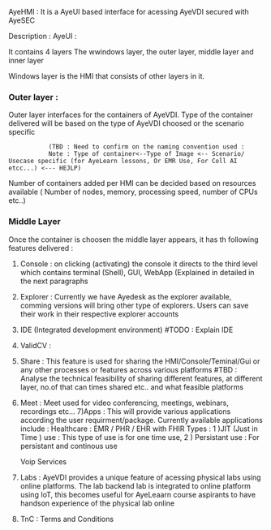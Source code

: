 
AyeHMI :
It is a AyeUI based interface for acessing AyeVDI secured with AyeSEC 

Description :
AyeUI :

It contains 4 layers The wwindows layer, the outer layer, middle layer and inner layer 

Windows layer is the HMI that consists of other layers in it.
### Outer layer : 
Outer layer interfaces for the containers of AyeVDI.
               Type of the container delivered will be based on  the type of AyeVDI choosed or the scenario specific 
               
               (TBD : Need to confirm on the naming convention used :
               Note : Type of container<--Type of Image <-- Scenario/ Usecase specific (for AyeLearn lessons, Or EMR Use, For Coll AI etcc...) <--- HEJLP)
               
Number of containers added per HMI can be decided based on resources available ( Number of nodes, memory, processing speed, number of CPUs etc..)

### Middle Layer
 Once the container is choosen the middle layer appears, it has th following features delivered :
 1) Console : 
   on clicking (activating) the console it directs to the third level which contains terminal (Shell), GUI, WebApp 
    (Explained in detailed in the next paragraphs
    
 2) Explorer : 
    Currently we have Ayedesk as the explorer available, comming versions will bring other type of explorers.
    Users can save their work in their respective explorer accounts
    
  3) IDE (Integrated development environment)
  #TODO : Explain IDE
  
  4) ValidCV :
  
  5) Share : 
      This feature is used for sharing the HMI/Console/Teminal/Gui or any other processes or features across various platforms
        #TBD : Analyse the technical feasibility of sharing different features, at different layer, no.of that can times shared etc.. and what feasible platforms
  6) Meet :
   Meet used for video conferencing, meetings, webinars, recordings etc...
7)Apps :
  This will provide various applications according the user requirment/package. 
  Currently available applications include :
  Healthcare  : EMR / PHR / EHR with FHIR 
                 Types :
                 1 )JIT (Just in Time ) use :
                       This type of use is for one time use, 
                 2 ) Persistant use : For persistant and continous use
                 
      Voip Services
                 
  8) Labs :
       AyeVDI provides a unique feature of acessing physical labs using online platforms.
       The lab backend lab is integrated to online platform using IoT, this becomes useful for AyeLeaarn course aspirants to have handson experience of the physical lab online
  9) TnC : Terms and Conditions
          
                       
                                            
 
     
               
